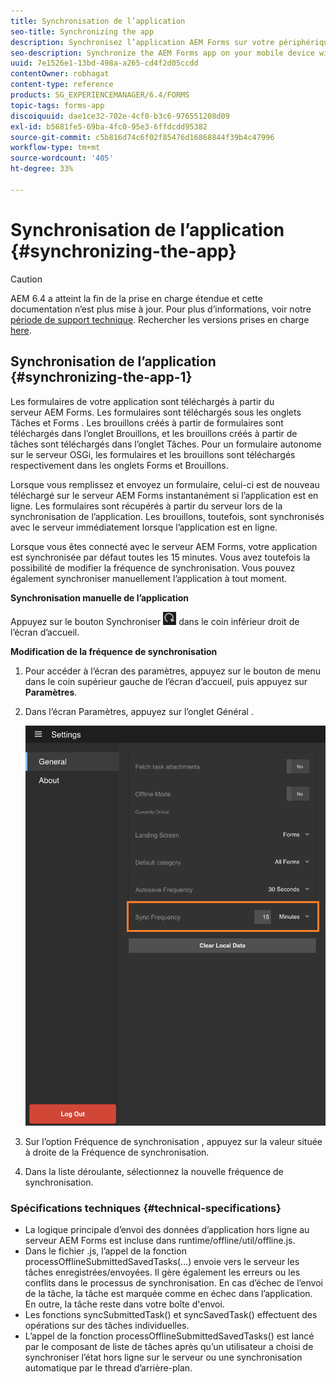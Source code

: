 ```yaml
---
title: Synchronisation de l’application
seo-title: Synchronizing the app
description: Synchronisez l’application AEM Forms sur votre périphérique mobile avec le serveur AEM Forms.
seo-description: Synchronize the AEM Forms app on your mobile device with the AEM Forms server.
uuid: 7e1526e1-13bd-498a-a265-cd4f2d05ccdd
contentOwner: robhagat
content-type: reference
products: SG_EXPERIENCEMANAGER/6.4/FORMS
topic-tags: forms-app
discoiquuid: dae1ce32-702e-4cf0-b3c6-976551208d09
exl-id: b5681fe5-69ba-4fc0-95e3-6ffdcdd95382
source-git-commit: c5b816d74c6f02f85476d16868844f39b4c47996
workflow-type: tm+mt
source-wordcount: '405'
ht-degree: 33%

---
```


# Synchronisation de l’application {#synchronizing-the-app}

>[!CAUTION]
>
>AEM 6.4 a atteint la fin de la prise en charge étendue et cette documentation n’est plus mise à jour. Pour plus d’informations, voir notre [période de support technique](https://helpx.adobe.com/fr/support/programs/eol-matrix.html). Rechercher les versions prises en charge [here](https://experienceleague.adobe.com/docs/?lang=fr).

## Synchronisation de l’application {#synchronizing-the-app-1}

Les formulaires de votre application sont téléchargés à partir du serveur AEM Forms. Les formulaires sont téléchargés sous les onglets Tâches et Forms . Les brouillons créés à partir de formulaires sont téléchargés dans l’onglet Brouillons, et les brouillons créés à partir de tâches sont téléchargés dans l’onglet Tâches. Pour un formulaire autonome sur le serveur OSGi, les formulaires et les brouillons sont téléchargés respectivement dans les onglets Forms et Brouillons.

Lorsque vous remplissez et envoyez un formulaire, celui-ci est de nouveau téléchargé sur le serveur AEM Forms instantanément si l’application est en ligne. Les formulaires sont récupérés à partir du serveur lors de la synchronisation de l’application. Les brouillons, toutefois, sont synchronisés avec le serveur immédiatement lorsque l’application est en ligne.

Lorsque vous êtes connecté avec le serveur AEM Forms, votre application est synchronisée par défaut toutes les 15 minutes. Vous avez toutefois la possibilité de modifier la fréquence de synchronisation. Vous pouvez également synchroniser manuellement l’application à tout moment.

**Synchronisation manuelle de l’application**

Appuyez sur le bouton Synchroniser ![sync-app](assets/sync-app.png) dans le coin inférieur droit de l’écran d’accueil.

**Modification de la fréquence de synchronisation**

1. Pour accéder à l’écran des paramètres, appuyez sur le bouton de menu dans le coin supérieur gauche de l’écran d’accueil, puis appuyez sur **Paramètres**.
1. Dans l’écran Paramètres, appuyez sur l’onglet Général .

   ![Paramètre de fréquence de synchronisation dans la fenêtre Paramètres généraux](assets/gen-settings-1.png)

1. Sur l’option Fréquence de synchronisation , appuyez sur la valeur située à droite de la Fréquence de synchronisation.
1. Dans la liste déroulante, sélectionnez la nouvelle fréquence de synchronisation.

### Spécifications techniques {#technical-specifications}

* La logique principale d’envoi des données d’application hors ligne au serveur AEM Forms est incluse dans runtime/offline/util/offline.js.
* Dans le fichier .js, l’appel de la fonction processOfflineSubmittedSavedTasks(...) envoie vers le serveur les tâches enregistrées/envoyées. Il gère également les erreurs ou les conflits dans le processus de synchronisation. En cas d’échec de l’envoi de la tâche, la tâche est marquée comme en échec dans l’application. En outre, la tâche reste dans votre boîte d&#39;envoi.
* Les fonctions syncSubmittedTask() et syncSavedTask() effectuent des opérations sur des tâches individuelles.
* L’appel de la fonction processOfflineSubmittedSavedTasks() est lancé par le composant de liste de tâches après qu’un utilisateur a choisi de synchroniser l’état hors ligne sur le serveur ou une synchronisation automatique par le thread d’arrière-plan.
